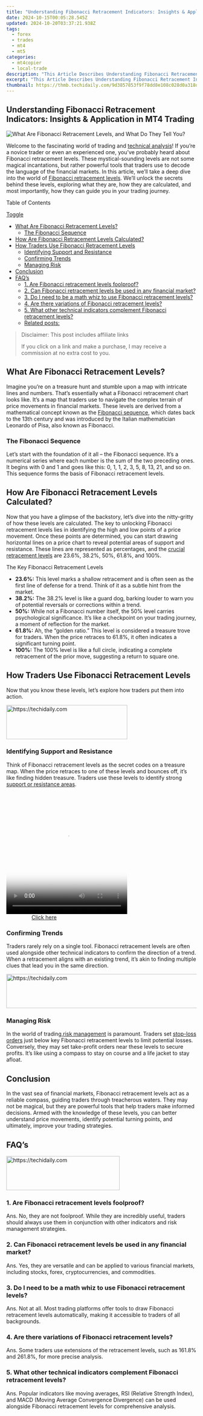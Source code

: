 ```yaml
---
title: "Understanding Fibonacci Retracement Indicators: Insights & Application in MT4 Trading"
date: 2024-10-15T00:05:28.545Z
updated: 2024-10-20T03:37:21.938Z
tags:
  - forex
  - trades
  - mt4
  - mt5
categories:
  - mt4copier
  - local-trade
description: "This Article Describes Understanding Fibonacci Retracement Indicators: Insights & Application in MT4 Trading"
excerpt: "This Article Describes Understanding Fibonacci Retracement Indicators: Insights & Application in MT4 Trading"
thumbnail: https://thmb.techidaily.com/9d3857853f9f78dd8e108c028d0a318d22b529786459d21ef8b234658302fc85.jpg
---
```


## Understanding Fibonacci Retracement Indicators: Insights & Application in MT4 Trading

![What Are Fibonacci Retracement Levels, and What Do They Tell You?](https://www.mt4copier.com/wp-content/uploads/2023/10/What-Are-Fibonacci-Retracement-Levels-and-What-Do-They-Tell-You.png)

Welcome to the fascinating world of trading and [technical analysis](https://tools.techidaily.com/mt4copier/products/)! If you’re a novice trader or even an experienced one, you’ve probably heard about Fibonacci retracement levels. These mystical-sounding levels are not some magical incantations, but rather powerful tools that traders use to decode the language of the financial markets. In this article, we’ll take a deep dive into the world of [Fibonacci retracement levels](https://tools.techidaily.com/mt4copier/products/). We’ll unlock the secrets behind these levels, exploring what they are, how they are calculated, and most importantly, how they can guide you in your trading journey.

Table of Contents

[Toggle](https://tools.techidaily.com/mt4copier/products/)

* [What Are Fibonacci Retracement Levels?](https://tools.techidaily.com/mt4copier/products/)  
   * [The Fibonacci Sequence](https://tools.techidaily.com/mt4copier/products/)
* [How Are Fibonacci Retracement Levels Calculated?](https://tools.techidaily.com/mt4copier/products/)
* [How Traders Use Fibonacci Retracement Levels](https://tools.techidaily.com/mt4copier/products/)  
   * [Identifying Support and Resistance](https://tools.techidaily.com/mt4copier/products/)  
   * [Confirming Trends](https://tools.techidaily.com/mt4copier/products/)  
   * [Managing Risk](https://tools.techidaily.com/mt4copier/products/)
* [Conclusion](https://tools.techidaily.com/mt4copier/products/)
* [FAQ’s](https://tools.techidaily.com/mt4copier/products/)  
   * [1\. Are Fibonacci retracement levels foolproof?](https://tools.techidaily.com/mt4copier/products/)  
   * [2\. Can Fibonacci retracement levels be used in any financial market?](https://tools.techidaily.com/mt4copier/products/)  
   * [3\. Do I need to be a math whiz to use Fibonacci retracement levels?](https://tools.techidaily.com/mt4copier/products/)  
   * [4\. Are there variations of Fibonacci retracement levels?](https://tools.techidaily.com/mt4copier/products/)  
   * [5\. What other technical indicators complement Fibonacci retracement levels?](https://tools.techidaily.com/mt4copier/products/)  
   * [Related posts:](https://tools.techidaily.com/mt4copier/products/)

>  Disclaimer: This post includes affiliate links
>
>  If you click on a link and make a purchase, I may receive a commission at no extra cost to you.
>

## What Are Fibonacci Retracement Levels?

Imagine you’re on a treasure hunt and stumble upon a map with intricate lines and numbers. That’s essentially what a Fibonacci retracement chart looks like. It’s a map that traders use to navigate the complex terrain of price movements in financial markets. These levels are derived from a mathematical concept known as the [Fibonacci sequence](https://www.mathsisfun.com/numbers/fibonacci-sequence.html), which dates back to the 13th century and was introduced by the Italian mathematician Leonardo of Pisa, also known as Fibonacci.

### The Fibonacci Sequence

Let’s start with the foundation of it all – the Fibonacci sequence. It’s a numerical series where each number is the sum of the two preceding ones. It begins with 0 and 1 and goes like this: 0, 1, 1, 2, 3, 5, 8, 13, 21, and so on. This sequence forms the basis of Fibonacci retracement levels.

## How Are Fibonacci Retracement Levels Calculated?

Now that you have a glimpse of the backstory, let’s dive into the nitty-gritty of how these levels are calculated. The key to unlocking Fibonacci retracement levels lies in identifying the high and low points of a price movement. Once these points are determined, you can start drawing horizontal lines on a price chart to reveal potential areas of support and resistance. These lines are represented as percentages, and the [crucial retracement levels](https://www.wallstreetmojo.com/fibonacci-retracement/) are 23.6%, 38.2%, 50%, 61.8%, and 100%.

The Key Fibonacci Retracement Levels

* **23.6%:** This level marks a shallow retracement and is often seen as the first line of defense for a trend. Think of it as a subtle hint from the market.
* **38.2%:** The 38.2% level is like a guard dog, barking louder to warn you of potential reversals or corrections within a trend.
* **50%:** While not a Fibonacci number itself, the 50% level carries psychological significance. It’s like a checkpoint on your trading journey, a moment of reflection for the market.
* **61.8%:** Ah, the “golden ratio.” This level is considered a treasure trove for traders. When the price retraces to 61.8%, it often indicates a significant turning point.
* **100%:** The 100% level is like a full circle, indicating a complete retracement of the prior move, suggesting a return to square one.

## How Traders Use Fibonacci Retracement Levels

Now that you know these levels, let’s explore how traders put them into action.

<!-- affiliate ads begin -->
<a href="https://bluettius.sjv.io/c/5597632/2139109/17108" target="_top" id="2139109">
  <img src="//a.impactradius-go.com/display-ad/17108-2139109" border="0" alt="https://techidaily.com" width="320" height="90"/>
</a>
<img height="0" width="0" src="https://bluettius.sjv.io/i/5597632/2139109/17108" style="position:absolute;visibility:hidden;" border="0" />
<!-- affiliate ads end -->

### Identifying Support and Resistance

Think of Fibonacci retracement levels as the secret codes on a treasure map. When the price retraces to one of these levels and bounces off, it’s like finding hidden treasure. Traders use these levels to identify strong [support or resistance areas](https://tools.techidaily.com/mt4copier/products/).

<!-- affiliate ads begin -->
<span id="1498635">
					<video width="320" height="320" style="cursor:pointer"
           poster="//a.impactradius-go.com/display-clicktoplayimage/1498635.png"
           onclick="if(!this.playClicked){this.play();this.setAttribute('controls',true);this.playClicked=true;}">
	   <source src="//a.impactradius-go.com/display-ad/17326-1498635">
	   <img src="//a.impactradius-go.com/display-clicktoplayimage/1498635.png" style="border: none; height: 100%; width: 100%; object-fit: contain">
	</video>
	<div style="width:200px;text-align:center"><a href="javascript:window.open(decodeURIComponent('https%3A%2F%2Fancheer.sjv.io%2Fc%2F5597632%2F1498635%2F17326'), '_blank');void(0);">Click here</a></div>
</span>
<img height="0" width="0" src="https://imp.pxf.io/i/5597632/1498635/17326" style="position:absolute;visibility:hidden;" border="0" />
<!-- affiliate ads end -->

### Confirming Trends

Traders rarely rely on a single tool. Fibonacci retracement levels are often used alongside other technical indicators to confirm the direction of a trend. When a retracement aligns with an existing trend, it’s akin to finding multiple clues that lead you in the same direction.

<!-- affiliate ads begin -->
<a href="https://aligracehair.sjv.io/c/5597632/1997662/19272" target="_top" id="1997662">
  <img src="//a.impactradius-go.com/display-ad/19272-1997662" border="0" alt="https://techidaily.com" width="728" height="90"/>
</a>
<img height="0" width="0" src="https://aligracehair.sjv.io/i/5597632/1997662/19272" style="position:absolute;visibility:hidden;" border="0" />
<!-- affiliate ads end -->

### Managing Risk

In the world of trading,[risk management](https://tools.techidaily.com/mt4copier/products/) is paramount. Traders set [stop-loss orders](http://www.traderonchart.com/) just below key Fibonacci retracement levels to limit potential losses. Conversely, they may set take-profit orders near these levels to secure profits. It’s like using a compass to stay on course and a life jacket to stay afloat.

## Conclusion

In the vast sea of financial markets, Fibonacci retracement levels act as a reliable compass, guiding traders through treacherous waters. They may not be magical, but they are powerful tools that help traders make informed decisions. Armed with the knowledge of these levels, you can better understand price movements, identify potential turning points, and ultimately, improve your trading strategies.

## FAQ’s

<!-- affiliate ads begin -->
<a href="https://aligracehair.sjv.io/c/5597632/2087234/19272" target="_top" id="2087234">
  <img src="//a.impactradius-go.com/display-ad/19272-2087234" border="0" alt="https://techidaily.com" width="300" height="90"/>
</a>
<img height="0" width="0" src="https://aligracehair.sjv.io/i/5597632/2087234/19272" style="position:absolute;visibility:hidden;" border="0" />
<!-- affiliate ads end -->

### 1\. Are Fibonacci retracement levels foolproof?

Ans. No, they are not foolproof. While they are incredibly useful, traders should always use them in conjunction with other indicators and risk management strategies.

### 2\. Can Fibonacci retracement levels be used in any financial market?

Ans. Yes, they are versatile and can be applied to various financial markets, including stocks, forex, cryptocurrencies, and commodities.

### 3\. Do I need to be a math whiz to use Fibonacci retracement levels?

Ans. Not at all. Most trading platforms offer tools to draw Fibonacci retracement levels automatically, making it accessible to traders of all backgrounds.

### 4\. Are there variations of Fibonacci retracement levels?

Ans. Some traders use extensions of the retracement levels, such as 161.8% and 261.8%, for more precise analysis.

### 5\. What other technical indicators complement Fibonacci retracement levels?

Ans. Popular indicators like moving averages, RSI (Relative Strength Index), and MACD (Moving Average Convergence Divergence) can be used alongside Fibonacci retracement levels for comprehensive analysis.

<!-- affiliate ads begin -->
<span id="1542129">
					<video width="864" height="1152" style="cursor:pointer"
           poster="//a.impactradius-go.com/display-clicktoplayimage/1542129.png"
           onclick="if(!this.playClicked){this.play();this.setAttribute('controls',true);this.playClicked=true;}">
	   <source src="//a.impactradius-go.com/display-ad/16836-1542129">
	   <img src="//a.impactradius-go.com/display-clicktoplayimage/1542129.png" style="border: none; height: 100%; width: 100%; object-fit: contain">
	</video>
	<div style="width:540px;text-align:center"><a href="javascript:window.open(decodeURIComponent('https%3A%2F%2F25home.pxf.io%2Fc%2F5597632%2F1542129%2F16836'), '_blank');void(0);">Click here</a></div>
</span>
<img height="0" width="0" src="https://imp.pxf.io/i/5597632/1542129/16836" style="position:absolute;visibility:hidden;" border="0" />
<!-- affiliate ads end -->

### Related posts:

1. [Elliott Wave Theory: What It Is and How to Use It](https://tools.techidaily.com/mt4copier/products/)
2. [Top 8 Forex Indicators That Every Trader Should Know](https://tools.techidaily.com/mt4copier/products/)
3. [Popular Forex Trading Strategies For Successful Traders](https://tools.techidaily.com/mt4copier/products/)
4. [How to use trend lines in Forex trading?](https://tools.techidaily.com/mt4copier/products/)

<ins class="adsbygoogle"
     style="display:block"
     data-ad-format="autorelaxed"
     data-ad-client="ca-pub-7571918770474297"
     data-ad-slot="1223367746"></ins>

<ins class="adsbygoogle"
     style="display:block"
     data-ad-client="ca-pub-7571918770474297"
     data-ad-slot="8358498916"
     data-ad-format="auto"
     data-full-width-responsive="true"></ins>

<span class="atpl-alsoreadstyle">Also read:</span>
<div><ul>
<li><a href="https://facebook-video-content.techidaily.com/new-in-2024-elevate-everyday-narratives-gratuitous-facebook-enhancers/"><u>[New] In 2024, Elevate Everyday Narratives Gratuitous Facebook Enhancers</u></a></li>
<li><a href="https://win-extraordinary.techidaily.com/a-comprehensive-guide-setting-up-vcenter-on-esxi-and-windows-servers-a-step-by-step-tutorial/"><u>A Comprehensive Guide: Setting Up vCenter on ESXi & Windows Servers - A Step-by-Step Tutorial</u></a></li>
<li><a href="https://win-extraordinary.techidaily.com/erfolgreiches-network-cloning-auf-mehreren-computern-methoden-und-tipps-zum-perfektionieren-des-prozesses/"><u>Erfolgreiches Network-Cloning Auf Mehreren Computern - Methoden Und Tipps Zum Perfektionieren Des Prozesses</u></a></li>
<li><a href="https://win-extraordinary.techidaily.com/gpt/"><u>GPTドライブにあるパーティションの安全なコピー作成方法</u></a></li>
<li><a href="https://blog-min.techidaily.com/how-to-free-up-iphone-6-space-drfone-by-drfone-ios-full-data-eraser-ios-full-data-eraser/"><u>How To Free Up iPhone 6 Space | Dr.fone</u></a></li>
<li><a href="https://win-extraordinary.techidaily.com/prevent-access-breaches-without-a-key-mastering-anti-hijack-measures-with-malwarefox-insights/"><u>Prevent Access Breaches Without a Key: Mastering Anti-Hijack Measures with MalwareFox Insights</u></a></li>
<li><a href="https://win-extraordinary.techidaily.com/revealing-invisible-words-within-pictures-of-word-files-techniques-explored/"><u>Revealing Invisible Words Within Pictures of Word Files: Techniques Explored</u></a></li>
<li><a href="https://twitter-videos.techidaily.com/step-by-step-guide-to-crafting-twitreacts-for-2024/"><u>Step-by-Step Guide to Crafting TwitReacts for 2024</u></a></li>
<li><a href="https://techtrends.techidaily.com/the-optimal-timing-when-to-consider-a-new-mobile-device-purchase/"><u>The Optimal Timing: When to Consider a New Mobile Device Purchase</u></a></li>
<li><a href="https://techtrends.techidaily.com/top-18-quick-tips-and-tricks-for-maximizing-your-use-of-the-ios-shortcuts-tool/"><u>Top 18 Quick Tips and Tricks for Maximizing Your Use of the iOS Shortcuts Tool</u></a></li>
<li><a href="https://fox-boxes.techidaily.com/which-media-supersedes-the-other-podcasts-or-youtube-for-2024/"><u>Which Media Supersedes the Other Podcasts or YouTube for 2024</u></a></li>
</ul></div>

